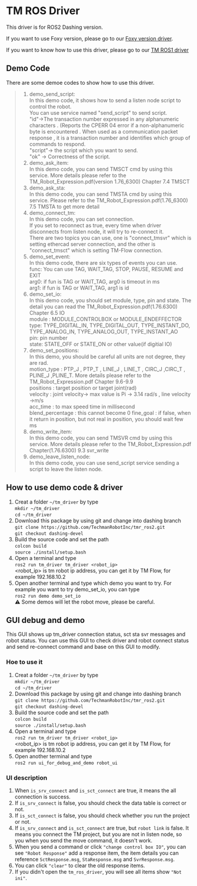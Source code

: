 # __TM ROS Driver__

This driver is for ROS2 Dashing version.

If you want to use Foxy version, please go to our [Foxy version driver](https://github.com/TechmanRobotInc/tmr_ros2).

If you want to know how to use this driver, please go to our [TM ROS1 driver](https://github.com/TechmanRobotInc/tmr_ros1)


## __Demo Code__
There are some demoe codes to show how to use this driver.

> 1. demo_send_script:<br/>
In this demo code, it shows how to send a listen node script to control the robot. <br/>
You can use service named "send_script" to send script.<br/>
"id"->The transaction number expressed in any alphanumeric characters . (Reports the CPERR 04 error if a non-alphanumeric byte is encountered .  When used as a communication packet response , it is a transaction number and identifies which group of commands to respond.<br/>
"script"-> the script which you want to send.<br/>
"ok" -> Correctness of the script.
> 2. demo_ask_item:<br/>
In this demo code, you can send TMSCT cmd by using this service. More details please refer to the TM_Robot_Expression.pdf(version 1.76_6300) Chapter 7.4 TMSCT<br/>
> 3. demo_ask_sta:<br/>
In this demo code, you can send TMSTA cmd by using this service. Please refer to the TM_Robot_Expression.pdf(1.76_6300) 7.5 TMSTA to get more detail<br/>
> 4. demo_connect_tm:<br/>
In this demo code, you can set connection. <br/>
If you set to reconnect as true, every time when driver disconnects from listen node, it will try to re-connect it.<br/>
There are two topics you can use, one is "connect_tmsvr" which is setting ethercad server connection, and the other is "connect_tmsct" which is setting TM-Flow connection.<br/>
> 5. demo_set_event:<br/>
In this demo code, there are six types of events you can use.<br/> 
func: You can use TAG, WAIT_TAG, STOP, PAUSE, RESUME and EXIT<br/>
arg0: if fun is TAG or WAIT_TAG, arg0 is timeout in ms<br/>
arg1: if fun is TAG or WAIT_TAG, arg1 is id<br/>
> 6. demo_set_io:<br/>
In this demo code, you should set module, type, pin and state. The detail you can read the TM_Robot_Expression.pdf(1.76.6300) Chapter 6.5 IO<br/>
module : MODULE_CONTROLBOX or MODULE_ENDEFFECTOR<br/>
type: TYPE_DIGITAL_IN, TYPE_DIGITAL_OUT, TYPE_INSTANT_DO, TYPE_ANALOG_IN, TYPE_ANALOG_OUT, TYPE_INSTANT_AO<br/>
pin: pin number<br/>
state: STATE_OFF or STATE_ON or other value(if digitial IO)<br/>
> 7. demo_set_positions:<br/>
In this demo, you should be careful all units are not degree, they are rad.<br/>
motion_type : PTP_J , PTP_T , LINE_J , LINE_T , CIRC_J ,CIRC_T , PLINE_J ,PLINE_T.  More details please refer to the TM_Robot_Expression.pdf Chapter 9.6-9.9<br/>
positions : target position or target joint(rad)<br/>
velocity : joint velocity-> max value is Pi -> 3.14 rad/s , line velocity ->m/s <br/>
acc_time : to max speed time in millisecond<br/>
blend_percentage : this cannot become 0
fine_goal : if false, when it return in position, but not real in position, you should wait few ms<br/>
> 8. demo_write_item: <br/>
In this demo code, you can send TMSVR cmd by using this service. More details please refer to the TM_Robot_Expression.pdf Chapter(1.76.6300) 9.3 svr_write
> 9. demo_leave_listen_node:<br/>
In this demo code, you can use send_script service sending a script to leave the listen node.
## How to use demo code & driver
1. Creat a folder ``~/tm_driver`` by type<br/>
``mkdir ~/tm_driver``<br/>
``cd ~/tm_driver``
2. Download this package by using git and change into dashing branch<br/>
``git clone https://github.com/TechmanRobotInc/tmr_ros2.git``<br/>
``git checkout dashing-devel``<br/>
3. Build the source code and set the path<br/>
``colcon build``<br/>
``source ./install/setup.bash``<br/>
4. Open a terminal and type<br/>
``ros2 run tm_driver tm_driver <robot_ip>``<br/>
<robot_ip> is tm robot ip address, you can get it by TM Flow, for example 192.168.10.2
5. Open another terminal and type which demo you want to try. 
For example you want to try demo_set_io, you can type<br/>
``ros2 run demo demo_set_io``<br/>
:warning: Some demos will let the robot move, please be careful.

## GUI debug and demo
This GUI shows up tm_driver connection status, sct sta svr messages and robot status. You can use this GUI to check driver and robot connect status and send re-connect command and base on this GUI to modify.

### Hoe to use it
1. Creat a folder ``~/tm_driver`` by type<br/>
``mkdir ~/tm_driver``<br/>
``cd ~/tm_driver``
2. Download this package by using git and change into dashing branch<br/>
``git clone https://github.com/TechmanRobotInc/tmr_ros2.git``<br/>
``git checkout dashing-devel``<br/>
3. Build the source code and set the path<br/>
``colcon build``<br/>
``source ./install/setup.bash``<br/>
4. Open a terminal and type<br/>
``ros2 run tm_driver tm_driver <robot_ip>``<br/>
<robot_ip> is tm robot ip address, you can get it by TM Flow, for example 192.168.10.2
5. Open another terminal and type<br/>
``ros2 run ui_for_debug_and_demo robot_ui``<br/>

### UI description
1. When ``is_srv_connect`` and ``is_sct_connect`` are true, it means the all connection is success.
2. If ``is_srv_connect`` is false, you should check the data table is correct or not.
3. If ``is_sct_connect`` is false, you should check whether you run the project or not.
4. If ``is_srv_connect`` and ``is_sct_connect`` are true, but ``robot link`` is false. It means you connect the TM project, but you are not in listen node, so you when you send the move command, it doesn't work.
5. When you send a command or click ``"change control box IO"``, you can see ``"Robot Response"`` add a response item, the item details you can reference ``SctResponse.msg``, ``StaResponse.msg`` and ``SvrResponse.msg``.
6. You can click ``"clear"`` to clear the old response items.
7. If you didn't open the ``tm_ros_driver``, you will see all items show ``"Not ini"``.